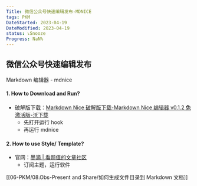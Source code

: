 ```yaml
---
Title: 微信公众号快速编辑发布-MDNICE
tags: PKM
DateStarted: 2023-04-19
DateModified: 2023-04-19
status: ⤵️Snooze
Progress: NaN%
---
```


## 微信公众号快速编辑发布

Markdown 编辑器 - mdnice

#### 1. How to Download and Run?

- 破解版下载：[Markdown Nice 破解版下载-Markdown Nice 编辑器 v0.1.2 免激活版-沃下载](http://www.wodown.com/soft/30111.html)
  - 先打开运行 hook
  - 再运行 mdnice

#### 2. How to use Style/ Template?

- 官网：[墨滴 | 看颜值的文章社区](https://mdnice.com/)
  - 订阅主题，运行软件

[[06-PKM/08.Obs-Present and Share/如何生成文件目录到 Markdown 文档]]
